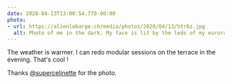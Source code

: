```yaml
---
date: 2020-04-13T13:08:54.770-00:00
photo:
- url: https://alienlebarge.ch/media/photos/2020/04/13/htr6z.jpg
  alt: Photo of me in the dark. My face is lit by the leds of my eurorack system.
---
```

The weather is warmer. I can redo modular sessions on the terrace in the evening. That's cool !

Thanks [@supercelinette](https://twitter.com/supercelinette) for the photo.
